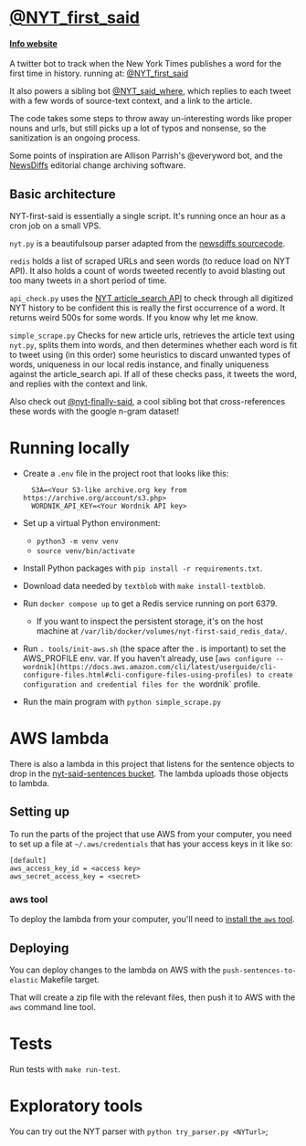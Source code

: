 # [@NYT_first_said](https://twitter.com/NYT_first_said)

#### [Info website](https://maxbittker.github.io/nyt-first-said/)

A twitter bot to track when the New York Times publishes a word for the first time in history.
running at: [@NYT_first_said](https://twitter.com/NYT_first_said)

It also powers a sibling bot [@NYT_said_where](https://twitter.com/NYT_said_where), which replies to each tweet with a few words of source-text context, and a link to the article.

The code takes some steps to throw away un-interesting words like proper nouns and urls, but still picks up a lot of typos and nonsense, so the sanitization is an ongoing process.

Some points of inspiration are Allison Parrish's @everyword bot, and the [NewsDiffs](http://newsdiffs.org/about/) editorial change archiving software.

## Basic architecture

NYT-first-said is essentially a single script. It's running once an hour as a cron job on a small VPS.

`nyt.py` is a beautifulsoup parser adapted from the [newsdiffs sourcecode](https://github.com/ecprice/newsdiffs).

`redis` holds a list of scraped URLs and seen words (to reduce load on NYT API). It also holds a count of words tweeted recently to avoid blasting out too many tweets in a short period of time.

`api_check.py` uses the [NYT article_search API](https://developer.nytimes.com/) to check through all digitized NYT history to be confident this is really the first occurrence of a word. It returns weird 500s for some words. If you know why let me know.

`simple_scrape.py` Checks for new article urls, retrieves the article text using `nyt.py`, splits them into words, and then determines whether each word is fit to tweet using (in this order) some heuristics to discard unwanted types of words, uniqueness in our local redis instance, and finally uniqueness against the article_search api. If all of these checks pass, it tweets the word, and replies with the context and link.


Also check out [@nyt-finally-said](https://github.com/uniphil/nyt-finally-said), a cool sibling bot that cross-references these words with the google n-gram dataset!

# Running locally

- Create a `.env` file in the project root that looks like this:

        S3A=<Your S3-like archive.org key from https://archive.org/account/s3.php>
        WORDNIK_API_KEY=<Your Wordnik API key>

- Set up a virtual Python environment:
    - `python3 -m venv venv`
    - `source venv/bin/activate`
- Install Python packages with `pip install -r requirements.txt`.
- Download data needed by `textblob` with `make install-textblob`.
- Run `docker compose up` to get a Redis service running on port 6379.
    - If you want to inspect the persistent storage, it's on the host machine at `/var/lib/docker/volumes/nyt-first-said_redis_data/`.
- Run `. tools/init-aws.sh` (the space after the . is important) to set the AWS_PROFILE env. var. If you haven't already, use [`aws configure --wordnik](https://docs.aws.amazon.com/cli/latest/userguide/cli-configure-files.html#cli-configure-files-using-profiles) to create configuration and credential files for the `wordnik` profile.
- Run the main program with `python simple_scrape.py`

# AWS lambda

There is also a lambda in this project that listens for the sentence objects to drop in the [nyt-said-sentences bucket](https://054978852993-rpuykha7.us-west-1.console.aws.amazon.com/s3/buckets/nyt-said-sentences?region=us-west-1&bucketType=general&tab=objects). The lambda uploads those objects to lambda.

## Setting up

To run the parts of the project that use AWS from your computer, you need to set up a file at `~/.aws/credentials` that has your access keys in it like so:

    [default]
    aws_access_key_id = <access key>
    aws_secret_access_key = <secret>

### aws tool

To deploy the lambda from your computer, you'll need to [install the `aws` tool](https://docs.aws.amazon.com/cli/latest/userguide/getting-started-install.html).

## Deploying

You can deploy changes to the lambda on AWS with the `push-sentences-to-elastic` Makefile target.

That will create a zip file with the relevant files, then push it to AWS with the `aws` command line tool.

# Tests

Run tests with `make run-test`.

# Exploratory tools

You can try out the NYT parser with `python try_parser.py <NYTurl>`;
